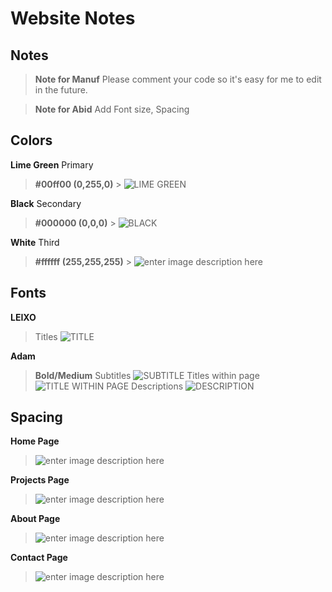 # Website Notes

## Notes

> **Note for Manuf**
> Please comment your code so it's easy for me to edit in the future.

> **Note for Abid**
> Add Font size, Spacing

## Colors

**Lime Green** Primary

> **#00ff00
> (0,255,0)** >
> ![LIME GREEN](https://cdn.discordapp.com/attachments/820499906988081152/882110236259938355/unknown.png)

**Black** Secondary

> **#000000
> (0,0,0)** >
> ![BLACK](https://cdn.discordapp.com/attachments/820499906988081152/882111003486195732/unknown.png)

**White** Third

> **#ffffff
> (255,255,255)** >
> ![enter image description here](https://cdn.discordapp.com/attachments/820499906988081152/882111724814229514/unknown.png)

## Fonts

**LEIXO**

> Titles
> ![TITLE](https://cdn.discordapp.com/attachments/820499906988081152/882107486394548264/unknown.png)

**Adam**

> **Bold/Medium**
> Subtitles
> ![SUBTITLE](https://cdn.discordapp.com/attachments/820499906988081152/882108044396359730/unknown.png)
> Titles within page
> ![TITLE WITHIN PAGE](https://cdn.discordapp.com/attachments/820499906988081152/883078113871937596/unknown.png)
> Descriptions
> ![DESCRIPTION](https://cdn.discordapp.com/attachments/820499906988081152/883078235066359858/unknown.png)

## Spacing

**Home Page**

> ![enter image description here](https://cdn.discordapp.com/attachments/820499906988081152/883080006228647936/unknown.png)

**Projects Page**

> ![enter image description here](https://cdn.discordapp.com/attachments/820499906988081152/883127963497922600/unknown.png)

**About Page**

> ![enter image description here](https://cdn.discordapp.com/attachments/820499906988081152/883128961138315354/unknown.png)

**Contact Page**

> ![enter image description here](https://cdn.discordapp.com/attachments/820499906988081152/883133417003315250/unknown.png)
